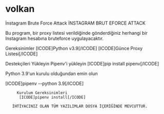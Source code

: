 # volkan
İnstagram Brute Force Attack
İNSTAGRAM BRUT EFORCE ATTACK

Bu program, bir proxy listesi verildiğinde gönderdiğiniz herhangi bir Instagram hesabına bruteforce uygulayacaktır.


Gereksinimler
[ICODE]Python v3.9[/ICODE]
[ICODE]Günce Proxy Listesi[/ICODE]

Destekçileri Yükleyin
Pipenv'i yükleyin
[ICODE]pip install pipenv[/ICODE]


Python 3.9'un kurulu olduğundan emin olun



[ICODE]pipenv --python 3.9[/ICODE]



         Kurulum Gereksinimleri
          [ICODE]pipenv install[/ICODE]

       İHTİYACINIZ OLAN TÜM YAZILIMLAR DOSYA İÇERİĞİNDE MEVCUTTUR.



      


